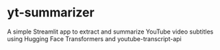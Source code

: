# yt-summarizer
A simple Streamlit app to extract and summarize YouTube video subtitles using Hugging Face Transformers and youtube-transcript-api
